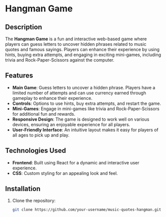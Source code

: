 # Hangman Game

## Description
The **Hangman Game** is a fun and interactive web-based game where players can guess letters to uncover hidden phrases related to music quotes and famous sayings. Players can enhance their experience by using hints, buying extra attempts, and engaging in exciting mini-games, including trivia and Rock-Paper-Scissors against the computer.

## Features
- **Main Game**: Guess letters to uncover a hidden phrase. Players have a limited number of attempts and can use currency earned through gameplay to enhance their experience.
- **Controls**: Options to use hints, buy extra attempts, and restart the game.
- **Mini-Games**: Engage in mini-games like trivia and Rock-Paper-Scissors for additional fun and rewards.
- **Responsive Design**: The game is designed to work well on various devices, ensuring an enjoyable experience for all players.
- **User-Friendly Interface**: An intuitive layout makes it easy for players of all ages to pick up and play.

## Technologies Used
- **Frontend**: Built using React for a dynamic and interactive user experience.
- **CSS**: Custom styling for an appealing look and feel.

## Installation
1. Clone the repository: 
   ```bash
   git clone https://github.com/your-username/music-quotes-hangman.git
